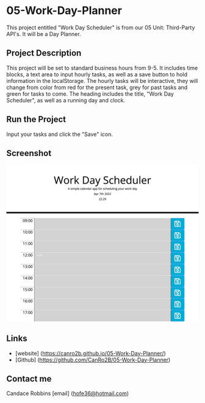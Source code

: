 # 05-Work-Day-Planner
This project entitled "Work Day Scheduler" is from our 05 Unit: Third-Party API's.  It will be a Day Planner.

## Project Description
This project will be set to standard business hours from 9-5.  It includes time blocks, a text area to input hourly tasks, as well as a save button to hold information in the localStorage.  The hourly tasks will be interactive, they will change from color from red for the present task, grey for past tasks and green for tasks to come.  The heading includes the title, "Work Day Scheduler", as well as a running day and clock.  

## Run the Project
Input your tasks and click the "Save" icon.

## Screenshot
![Screenshot of Work Day Planner](./Assets/screencapture-file-Users-candacerobbins-Documents-UCF-Homework-05-Work-Day-Planner-index-html-2022-04-07-22_40_14.png)


## Links
- [website] (https://canro2b.github.io/05-Work-Day-Planner/)
- [Github] (https://github.com/CanRo2B/05-Work-Day-Planner)

## Contact me
Candace Robbins [email] (hofe36@hotmail.com)
